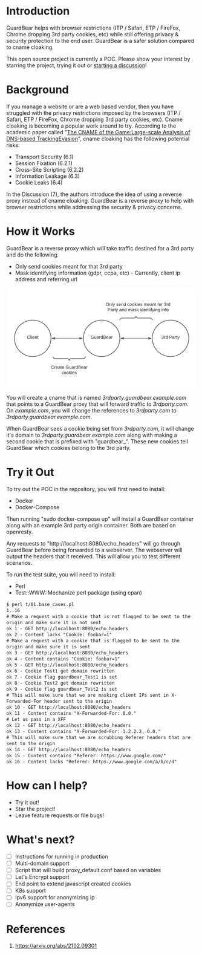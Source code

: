 # Introduction

GuardBear helps with browser restrictions (ITP / Safari, ETP / FireFox, Chrome dropping 3rd party cookies, etc) while still offering privacy & security protection to the end user. GuardBear is a safer solution compared to cname cloaking.

This open source project is currently a POC. Please show your interest by starring the project, trying it out or [starting a discussion](https://github.com/silevitch/GuardBear/discussions)! 

# Background

If you manage a website or are a web based vendor, then you have struggled with the privacy restrictions imposed by the browsers (ITP / Safari, ETP / FireFox, Chrome dropping 3rd party cookies, etc). Cname cloaking is becoming a popular work around to try. According to the academic paper called "[The CNAME of the Game:Large-scale Analysis of DNS-based TrackingEvasion](https://arxiv.org/abs/2102.09301)", cname cloaking has the following potential risks:

* Transport Security (6.1)
* Session Fixation (6.2.1)
* Cross-Site Scripting (6.2.2)
* Information Leakage (6.3)
* Cookie Leaks (6.4)

In the Discussion (7), the authors introduce the idea of using a reverse proxy instead of cname cloaking. GuardBear is a reverse proxy to help with browser restrictions while addressing the security & privacy concerns.

# How it Works

GuardBear is a reverse proxy which will take traffic destined for a 3rd party and do the following:

* Only send cookies meant for that 3rd party
* Mask identifying information (gdpr, ccpa, etc) - Currently, client ip address and referring url

![GuardBear Traffic Flow](https://raw.githubusercontent.com/silevitch/GuardBear/main/GuardBear.png)

You will create a cname that is named *3rdparty.guardbear.example.com* that points to a GuardBear proxy that will forward traffic to *3rdparty.com*. On *example.com*, you will change the references to *3rdparty.com* to *3rdparty.guardbear.example.com*.

When GuardBear sees a cookie being set from *3rdparty.com*, it will change it's domain to *3rdparty.guardbear.example.com* along with making a second cookie that is prefixed with "guardbear_". These new cookies tell GuardBear which cookies belong to the 3rd party. 

# Try it Out

To try out the POC in the repository, you will first need to install:

* Docker
* Docker-Compose

Then running "sudo docker-compose up" will install a GuardBear container along with an example 3rd party origin container. Both are based on openresty.

Any requests to "http://localhost:8080/echo_headers" will go through GuardBear before being forwarded to a webserver. The webserver will output the headers that it received. This will allow you to test different scenarios.

To run the test suite, you will need to install:

* Perl
* Test::WWW::Mechanize perl package (using cpan)

```
$ perl t/01.base_cases.pl 
1..16
# Make a request with a cookie that is not flagged to be sent to the origin and make sure it is not sent
ok 1 - GET http://localhost:8080/echo_headers
ok 2 - Content lacks "Cookie: foobar=1"
# Make a request with a cookie that is flagged to be sent to the origin and make sure it is sent
ok 3 - GET http://localhost:8080/echo_headers
ok 4 - Content contains "Cookie: foobar=1"
ok 5 - GET http://localhost:8080/echo_headers
ok 6 - Cookie Test1 get domain rewritten
ok 7 - Cookie flag guardbear_Test1 is set
ok 8 - Cookie Test2 get domain rewritten
ok 9 - Cookie flag guardbear_Test2 is set
# This will make sure that we are masking client IPs sent in X-Forwarded-For header sent to the origin
ok 10 - GET http://localhost:8080/echo_headers
ok 11 - Content contains "X-Forwarded-For: 0.0."
# Let us pass in a XFF
ok 12 - GET http://localhost:8080/echo_headers
ok 13 - Content contains "X-Forwarded-For: 1.2.2.2, 0.0."
# This will make sure that we are scrubbing Referer headers that are sent to the origin
ok 14 - GET http://localhost:8080/echo_headers
ok 15 - Content contains "Referer: https://www.google.com/"
ok 16 - Content lacks "Referer: https://www.google.com/a/b/c/d"
```

# How can I help?

* Try it out!
* Star the project!
* Leave feature requests or file bugs!

# What's next?

- [ ] Instructions for running in production
- [ ] Multi-domain support
- [ ] Script that will build proxy_default.conf based on variables
- [ ] Let's Encrypt support
- [ ] End point to extend javascript created cookies
- [ ] K8s support
- [ ] ipv6 support for anonymizing ip
- [ ] Anonymize user-agents

# References

1. https://arxiv.org/abs/2102.09301
